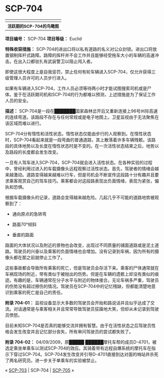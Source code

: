 # SCP-704
                        



<table class='wiki-content-table'>
 <tr>
  <td colspan='2'
      rowspan='1' />
 </tr>
 <tr>
  <th colspan='2'
      rowspan='1'>
   <sup>&#27963;&#36291;&#26399;&#30340;SCP-704&#30340;&#40479;&#30640;&#22270;</sup>
  </th>
 </tr>
</table>


**项目编号：** SCP-704
**项目等级：** Euclid

**特殊收容措施：** SCP-704的进出口将以私有道路的名义对公众封锁。进出口将放置钢制挥杆式路障。路障的挥杆并不会工作并且能够经受拖车大小的车辆的高速冲击。在出入口都驻扎有武装警卫以阻止闯入者。

即使这很大程度上是自我惩罚，禁止任何有轮车辆进入SCP-704，仅允许获得三级管理人员许可的人员步行进入。

如果有车辆进入SCP-704，工作人员必须等待两小时才能试图搜索司机或是尸体。鉴于在活跃期司机和SCP-704的行为都难以预测，上述措施是为了保证工作人员的安全。

**描述：** SCP-704是一段在███████国家森林岔开后又重新连接上96号州际高速的连续弯道。该路段不存在与任何常规或是电子地图上。卫星监视由于无法聚焦在该区域而难以进行。

SCP-704分有惰性和活性状态。惰性状态仅能由步行的人观察到。在惰性状态时，SCP-704看起来就是一段弯曲的普通道路，其上散落着许多车辆残骸。该路段的具体地势以及长度在惰性状态时是不变的。在一次活性状态结束之后，地势以及路段的长度都会发生改变。

一旦有人驾车进入SCP-704，SCP-704就会进入活性状态。在各种实验的过程中，曾经利用过进入的车载摄像头远程观察过活性状态。首先，驾驶者的情绪会越来越激动。道路变得越来越难以行车，但是司机会不断宣传这段路十分有趣并且要求乘客观赏自己的驾车技巧。乘客都会对这段路表现出负面情绪，表现为紧张，偏执和恐惧。

根据车载摄像头的记录，道路会变得越来越危险。几起几乎不可能的道路地势被观察到了：

- 通向原点的急转弯

- 路面70°倾斜

- 垂直的路面

路面的大体状况以及附近的景物也会改变，出现过不同质量的铺面道路或是泥土道路。驾驶员的兴奋以及乘客的负面情绪也会增加。没有记录到车祸，因为所有的摄像头都在那之前就停止工作了。

这些事故都会导致所有乘客的死亡，但是驾驶员会存活下来。乘客的尸体通常就在车祸现场的附近，带有类似于被抛出的伤势。但是在车辆的遗骸上却没有类似的痕迹。有趣的是，车辆通常在分子水平与附近的物体接合。无论车祸多严重，驾驶员的伤势没有超过擦伤的情况。驾驶员在SCP-704中的记忆残缺，但都能清楚地意识到乘客的死亡是自己的责任。

**附录 704-01：** 监视设备显示大多数的驾驶员会开始和路说话并且似乎达成了交流。对话通常是与乘客相关并且常常导致驾驶员狂躁地大笑，但却从未记录到驾驶员愤怒。

目前未知SCP-704是否真的能够交流并拥有智慧。由于在活性状态之后驾驶员性格会发生改变并且记忆部分丧失，所有审问驾驶员的尝试都失败了。

**附录 704-02：** 04/09/2009，原█████ ██████摩托车帮的成员D-4701，被选定乘坐单乘车以测试SCP-704的效应。其骑着带有远程自爆系统的摩托车在指示下穿过SCP-704。SCP-704发生改变并引导D-4701直接到达对面的哨站并杀死了两名研究员。进一步关于单乘车的实验被禁止。



« [SCP-703](/scp-703) | SCP-704 | [SCP-705](/scp-705) »





                    